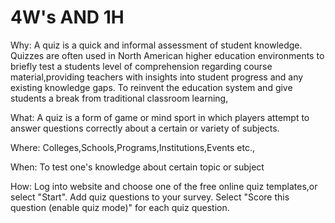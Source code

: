 # 4W's AND 1H
Why:
A quiz is a quick and informal assessment of student knowledge. 
Quizzes are often used in North American higher education environments to briefly test a students level of comprehension regarding course material,providing teachers with insights into student progress and any existing knowledge gaps.
To reinvent the education system and give students a break from traditional classroom learning,

What:
A quiz is a form of game or mind sport in which players attempt to answer questions correctly about a certain or variety of subjects.

Where:
Colleges,Schools,Programs,Institutions,Events etc.,

When:
To test one's knowledge about certain topic or subject

How:
Log into website and choose one of the free online quiz templates,or select "Start". Add quiz questions to your survey. 
Select "Score this question (enable quiz mode)" for each quiz question.



